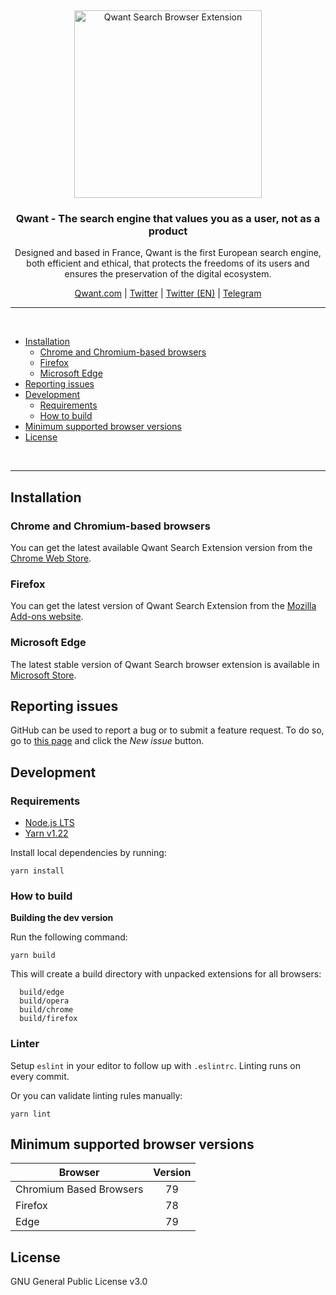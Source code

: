 &nbsp;

<p align="center">
  <img src="https://user-images.githubusercontent.com/1442690/179483645-e83b2f3d-b680-45b7-97c4-9e51e6247b8d.png" width="300px" alt="Qwant Search Browser Extension" />
</p>
<h3 align="center">Qwant - The search engine that values you as a user, not as a product</h3>
<p align="center">
 Designed and based in France, Qwant is the first European search engine, both efficient and ethical, that protects the freedoms of its users and ensures the preservation of the digital ecosystem. 
 </p>

<p align="center">
    <a href="https://qwant.com/">Qwant.com</a> |
    <a href="https://twitter.com/Qwant_FR">Twitter</a> |
    <a href="https://twitter.com/QwantCom">Twitter (EN)</a> |
    <a href="https://t.me/ClubQwant">Telegram</a>
</p>

<hr />
<br />

- [Installation](#installation)
  - [Chrome and Chromium-based browsers](#installation-chrome)
  - [Firefox](#installation-firefox)
  - [Microsoft Edge](#installation-edge)
- [Reporting issues](#contribution-reporting)
- [Development](#dev)
  - [Requirements](#dev-requirements)
  - [How to build](#dev-build)
- [Minimum supported browser versions](#minimum-supported-browser-versions)
- [License](#license)

<br />
<hr />

<a id="installation"></a>

## Installation

<a id="installation-chrome"></a>

### Chrome and Chromium-based browsers

You can get the latest available Qwant Search Extension version from the [Chrome Web Store](TODO).

<a id="installation-firefox"></a>

### Firefox

You can get the latest version of Qwant Search Extension from the [Mozilla Add-ons website](TODO).

<a id="installation-edge"></a>

### Microsoft Edge

The latest stable version of Qwant Search browser extension is available in [Microsoft Store](TODO).

<a id="contribution-reporting"></a>

## Reporting issues

GitHub can be used to report a bug or to submit a feature request. To do so, go to [this page](https://github.com/Qwant/qwant-search-extension/issues) and click the _New issue_ button.

<a id="dev-requirements"></a>

## Development

### Requirements

- [Node.js LTS](https://nodejs.org/en/download/)
- [Yarn v1.22](https://yarnpkg.com/en/docs/install/)

Install local dependencies by running:

```
yarn install
```

<a id="dev-build"></a>

### How to build

**Building the dev version**

Run the following command:

```
yarn build
```

This will create a build directory with unpacked extensions for all browsers:

```
  build/edge
  build/opera
  build/chrome
  build/firefox
```


<a id="dev-linter"></a>

### Linter

Setup `eslint` in your editor to follow up with `.eslintrc`. Linting runs on every commit.

Or you can validate linting rules manually:

```
yarn lint
```


<a id="minimum-supported-browser-versions"></a>

## Minimum supported browser versions

| Browser                 | Version |
| ----------------------- | :-----: |
| Chromium Based Browsers |   79    |
| Firefox                 |   78    |
| Edge                    |   79    |


<a id="license"></a>

## License

GNU General Public License v3.0

